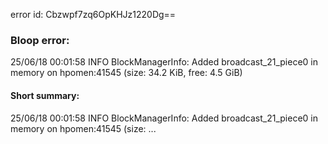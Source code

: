 error id: Cbzwpf7zq6OpKHJz1220Dg==
### Bloop error:

25/06/18 00:01:58 INFO BlockManagerInfo: Added broadcast_21_piece0 in memory on hpomen:41545 (size: 34.2 KiB, free: 4.5 GiB)
#### Short summary: 

25/06/18 00:01:58 INFO BlockManagerInfo: Added broadcast_21_piece0 in memory on hpomen:41545 (size: ...